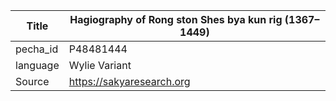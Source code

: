 |Title | Hagiography of Rong ston Shes bya kun rig (1367–1449) 
| --- | --- 
|pecha_id | P48481444
|language | Wylie Variant
|Source | https://sakyaresearch.org